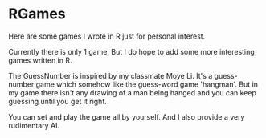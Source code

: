 # RGames
Here are some games I wrote in R just for personal interest.

Currently there is only 1 game. But I do hope to add some more interesting games written in R.

The GuessNumber is inspired by my classmate Moye Li. It's a guess-number game which somehow like the guess-word game 'hangman'. But in my game there isn't any drawing of a man being hanged and you can keep guessing until you get it right.

You can set and play the game all by yourself. And I also provide a very rudimentary AI.
